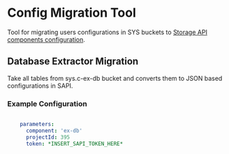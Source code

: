 # Config Migration Tool

Tool for migrating users configurations in SYS buckets to [Storage API components configuration](http://docs.keboola.apiary.io/#reference/component-configurations).

## Database Extractor Migration
Take all tables from sys.c-ex-db bucket and converts them to JSON based configurations in SAPI. 

### Example Configuration

``` yaml

    parameters:
      component: 'ex-db'
      projectId: 395
      token: *INSERT_SAPI_TOKEN_HERE*
```

